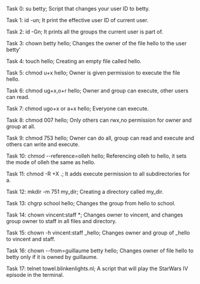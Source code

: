 Task 0: su betty; Script that changes your user ID to betty.

Task 1: id -un; It print the effective user ID of current user.

Task 2: id -Gn; It prints all the groups the current user is part of.

Task 3: chown betty hello; Changes the owner of the file hello to the user betty'

Task 4: touch hello; Creating an empty file called hello.

Task 5: chmod u+x hello; Owner is given permission to execute the file hello.

Task 6: chmod ug+x,o+r hello; Owner and group can execute, other users can read.

Task 7: chmod ugo+x or a+x hello; Everyone can execute.

Task 8: chmod 007 hello; Only others can rwx,no permission for owner and group at all.

Task 9: chmod 753 hello; Owner can do all, group can read and execute and others can write and execute.

Task 10: chmod --reference=olleh hello; Referencing olleh to hello, it sets the mode of olleh the same as hello.

Task 11: chmod -R +X .; It adds execute permission to all subdirectories for a.

Task 12: mkdir -m 751 my_dir; Creating a directory called my_dir.

Task 13: chgrp school hello; Changes the group from hello to school.

Task 14: chown vincent:staff *; Changes owner to vincent, and changes group owner to staff in all files and directory.

Task 15: chown -h vincent:staff _hello; Changes owner and group of _hello to vincent and staff.

Task 16: chown --from=guillaume betty hello; Changes owner of file hello to betty only if it is owned by guillaume.

Task 17: telnet towel.blinkenlights.nl; A script that will play the StarWars IV episode in the terminal.
